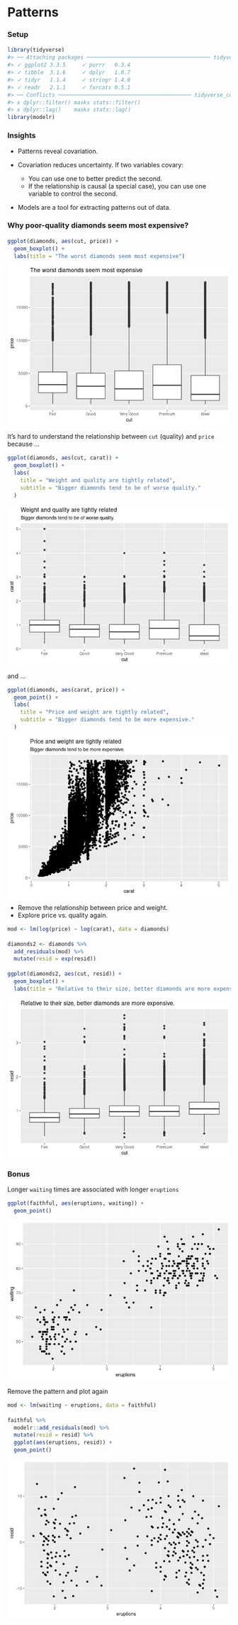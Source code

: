 
# Patterns

### Setup

``` r
library(tidyverse)
#> ── Attaching packages ─────────────────────────────────────── tidyverse 1.3.1 ──
#> ✓ ggplot2 3.3.5     ✓ purrr   0.3.4
#> ✓ tibble  3.1.6     ✓ dplyr   1.0.7
#> ✓ tidyr   1.1.4     ✓ stringr 1.4.0
#> ✓ readr   2.1.1     ✓ forcats 0.5.1
#> ── Conflicts ────────────────────────────────────────── tidyverse_conflicts() ──
#> x dplyr::filter() masks stats::filter()
#> x dplyr::lag()    masks stats::lag()
library(modelr)
```

### Insights

-   Patterns reveal covariation.

-   Covariation reduces uncertainty. If two variables covary:

    -   You can use one to better predict the second.
    -   If the relationship is causal (a special case), you can use one
        variable to control the second.

-   Models are a tool for extracting patterns out of data.

### Why poor-quality diamonds seem most expensive?

``` r
ggplot(diamonds, aes(cut, price)) + 
  geom_boxplot() + 
  labs(title = "The worst diamonds seem most expensive")
```

![](README_files/figure-gfm/unnamed-chunk-2-1.png)<!-- -->

It’s hard to understand the relationship between `cut` (quality) and
`price` because …

``` r
ggplot(diamonds, aes(cut, carat)) + 
  geom_boxplot() +
  labs(
    title = "Weight and quality are tightly related",
    subtitle = "Bigger diamonds tend to be of worse quality."
  )
```

![](README_files/figure-gfm/unnamed-chunk-3-1.png)<!-- -->

and …

``` r
ggplot(diamonds, aes(carat, price)) + 
  geom_point() +
  labs(
    title = "Price and weight are tightly related",
    subtitle = "Bigger diamonds tend to be more expensive."
  )
```

![](README_files/figure-gfm/unnamed-chunk-4-1.png)<!-- -->

-   Remove the relationship between price and weight.
-   Explore price vs. quality again.

``` r
mod <- lm(log(price) ~ log(carat), data = diamonds)

diamonds2 <- diamonds %>% 
  add_residuals(mod) %>% 
  mutate(resid = exp(resid))
  
ggplot(diamonds2, aes(cut, resid)) + 
  geom_boxplot() +
  labs(title = "Relative to their size, better diamonds are more expensive.")
```

![](README_files/figure-gfm/unnamed-chunk-5-1.png)<!-- -->

### Bonus

Longer `waiting` times are associated with longer `eruptions`

``` r
ggplot(faithful, aes(eruptions, waiting)) + 
  geom_point()
```

![](README_files/figure-gfm/unnamed-chunk-6-1.png)<!-- -->

Remove the pattern and plot again

``` r
mod <- lm(waiting ~ eruptions, data = faithful)

faithful %>% 
  modelr::add_residuals(mod) %>%
  mutate(resid = resid) %>%
  ggplot(aes(eruptions, resid)) + 
  geom_point()
```

![](README_files/figure-gfm/unnamed-chunk-7-1.png)<!-- -->
